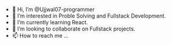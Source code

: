 - 👋 Hi, I’m @Ujjwal07-programmer 
- 👀 I’m interested in Proble Solving and Fullstack Development.
- 🌱 I’m currently learning React.
- 💞️ I’m looking to collaborate on Fullstack projects.
- 📫 How to reach me ...

<!---
Ujjwal07-programmer/Ujjwal07-programmer is a ✨ special ✨ repository because its `README.md` (this file) appears on your GitHub profile.
You can click the Preview link to take a look at your changes.
--->

